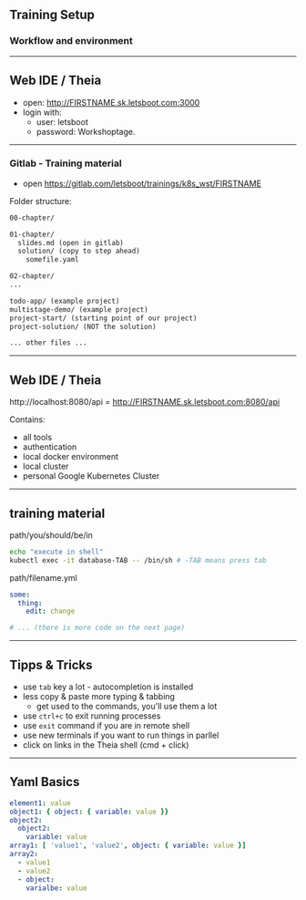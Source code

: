 ## Training Setup
### Workflow and environment

----

## Web IDE / Theia

* open: http://FIRSTNAME.sk.letsboot.com:3000
* login with:
  * user: letsboot
  * password: Workshoptage.

----

### Gitlab - Training material

* open https://gitlab.com/letsboot/trainings/k8s_wst/FIRSTNAME

Folder structure:
```txt
00-chapter/

01-chapter/
  slides.md (open in gitlab)
  solution/ (copy to step ahead)
    somefile.yaml

02-chapter/
...

todo-app/ (example project)
multistage-demo/ (example project)
project-start/ (starting point of our project)
project-solution/ (NOT the solution)

... other files ...
```

----

## Web IDE / Theia

http://localhost:8080/api = http://FIRSTNAME.sk.letsboot.com:8080/api

Contains:
* all tools
* authentication
* local docker environment
* local cluster
* personal Google Kubernetes Cluster

----

## training material

path/you/should/be/in
```bash
echo "execute in shell"
kubectl exec -it database-TAB -- /bin/sh # -TAB means press tab
```

path/filename.yml
```yaml
some:
  thing:
    edit: change

# ... (there is more code on the next page)
```

----

## Tipps & Tricks

* use `tab` key a lot - autocompletion is installed
* less copy & paste more typing & tabbing
  * get used to the commands, you'll use them a lot
* use `ctrl+c` to exit running processes
* use `exit` command if you are in remote shell
* use new terminals if you want to run things in parllel
* click on links in the Theia shell (cmd + click)

----

## Yaml Basics

```yaml
element1: value
object1: { object: { variable: value }}
object2:
  object2: 
    variable: value
array1: [ 'value1', 'value2', object: { variable: value }]
array2: 
  - value1
  - value2
  - object: 
    varialbe: value
```